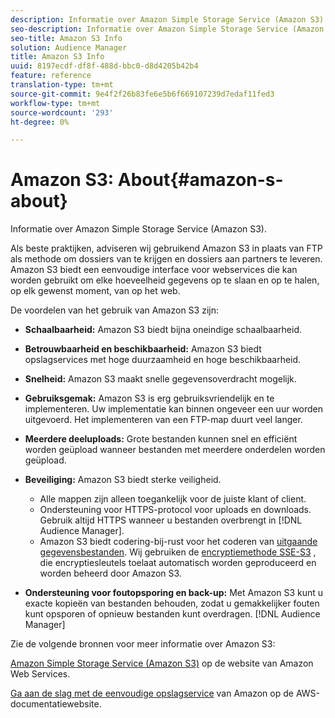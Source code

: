 ```yaml
---
description: Informatie over Amazon Simple Storage Service (Amazon S3).
seo-description: Informatie over Amazon Simple Storage Service (Amazon S3).
seo-title: Amazon S3 Info
solution: Audience Manager
title: Amazon S3 Info
uuid: 8197ecdf-df8f-488d-bbc0-d8d4205b42b4
feature: reference
translation-type: tm+mt
source-git-commit: 9e4f2f26b83fe6e5b6f669107239d7edaf11fed3
workflow-type: tm+mt
source-wordcount: '293'
ht-degree: 0%

---
```



# Amazon S3: About{#amazon-s-about}

Informatie over Amazon Simple Storage Service (Amazon S3).

Als beste praktijken, adviseren wij gebruikend Amazon S3 in plaats van FTP als methode om dossiers van te krijgen en dossiers aan partners te leveren. Amazon S3 biedt een eenvoudige interface voor webservices die kan worden gebruikt om elke hoeveelheid gegevens op te slaan en op te halen, op elk gewenst moment, van op het web.

De voordelen van het gebruik van Amazon S3 zijn:

* **Schaalbaarheid:** Amazon S3 biedt bijna oneindige schaalbaarheid.
* **Betrouwbaarheid en beschikbaarheid:** Amazon S3 biedt opslagservices met hoge duurzaamheid en hoge beschikbaarheid.
* **Snelheid:** Amazon S3 maakt snelle gegevensoverdracht mogelijk.
* **Gebruiksgemak:** Amazon S3 is erg gebruiksvriendelijk en te implementeren. Uw implementatie kan binnen ongeveer een uur worden uitgevoerd. Het implementeren van een FTP-map duurt veel langer.
* **Meerdere deeluploads:** Grote bestanden kunnen snel en efficiënt worden geüpload wanneer bestanden met meerdere onderdelen worden geüpload.
* **Beveiliging:** Amazon S3 biedt sterke veiligheid.

   * Alle mappen zijn alleen toegankelijk voor de juiste klant of client.
   * Ondersteuning voor HTTPS-protocol voor uploads en downloads. Gebruik altijd HTTPS wanneer u bestanden overbrengt in [!DNL Audience Manager].
   * Amazon S3 biedt codering-bij-rust voor het coderen van [uitgaande gegevensbestanden](../integration/receiving-audience-data/batch-outbound-transfers/outbound-file-name-contents.md). Wij gebruiken de [encryptiemethode SSE-S3](https://docs.aws.amazon.com/AmazonS3/latest/dev/serv-side-encryption.html) , die encryptiesleutels toelaat automatisch worden geproduceerd en worden beheerd door Amazon S3.

* **Ondersteuning voor foutopsporing en back-up:** Met Amazon S3 kunt u exacte kopieën van bestanden behouden, zodat u gemakkelijker fouten kunt opsporen of opnieuw bestanden kunt overdragen. [!DNL Audience Manager]

Zie de volgende bronnen voor meer informatie over Amazon S3:

[Amazon Simple Storage Service (Amazon S3)](https://aws.amazon.com/s3/) op de website van Amazon Web Services.

[Ga aan de slag met de eenvoudige opslagservice](https://docs.aws.amazon.com/AmazonS3/latest/gsg/GetStartedWithS3.html) van Amazon op de AWS-documentatiewebsite.
